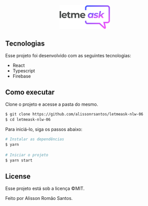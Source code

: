 <p align="center">
  <img alt="Letmeask" src=".github/logo.svg" width="160px">
</p>

## Tecnologias
<p>Esse projeto foi desenvolvido com as seguintes tecnologias:</p>
    <ul>
        <li>React</li>
        <li>Typescript</li>
        <li>Firebase</li>
    </ul>

## Como executar
Clone o projeto e acesse a pasta do mesmo.
```bash
$ git clone https://github.com/alissonrsantos/letmeask-nlw-06
$ cd letmeask-nlw-06
```
Para iniciá-lo, siga os passos abaixo:
```bash
# Instalar as dependências
$ yarn 

# Iniciar o projeto
$ yarn start
```

## License
Esse projeto está sob a licença &copy;MIT.

Feito por Alisson Romão Santos.